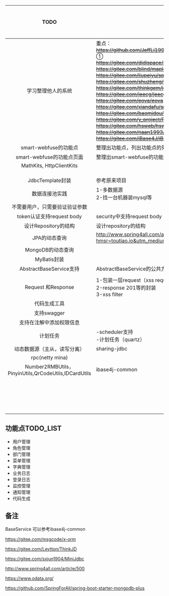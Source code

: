 |                         TODO                         | 备注                                                         | 时间期限   | 是否完成 |
| :--------------------------------------------------: | ------------------------------------------------------------ | ---------- | -------- |
|                  学习整理他人的系统                  | 重点：<br/>~~https://github.com/JeffLi1993/springboot-learning-example~~ ①<br/>~~https://gitee.com/didispace/SpringBoot-Learning~~ ②<br/>~~https://gitee.com/blind/maple~~ ③<br/>~~https://gitee.com/liupeiyu/springbootadmin~~ ④<br/>~~https://gitee.com/shuzheng/zheng~~ ⑤<br/>~~https://gitee.com/thinkgem/jeesite4~~ ⑥<br/>~~https://gitee.com/jeecg/jeecg~~   ⑦<br/>~~https://gitee.com/eova/eova~~ ⑧<br/>~~https://gitee.com/xiandafu/springboot-plus~~ ⑨<br/>~~https://gitee.com/baomidou/SpringWind~~ ⑩<br/>~~https://gitee.com/y_project/RuoYi~~  <br/>~~https://gitee.com/hsweb/hsweb-framework~~ <br/>~~https://gitee.com/naan1993/guns~~ <br/>~~https://gitee.com/iBase4J/iBase4J-SpringBoot~~  <br/> | 2018.09.20 | OK       |
|                smart-webfuse的功能点                 | 整理出功能点，列出功能点的列表                               | 2018.09.20 |          |
|              smart-webfuse的功能点页面               | 整理出smart-webfuse的功能点页面，草稿或者产品图              | 2018.09.20 |          |
|               MathKits, HttpClientKits               |                                                              |            |          |
|                                                      |                                                              |            |          |
|                                                      |                                                              |            |          |
|                                                      |                                                              |            |          |
|                   JdbcTemplate封装                   | 参考原来项目                                                 |            |          |
|                    数据连接池实践                    | 1-多数据源<br />2-找一台机器装mysql等                        |            |          |
|            不需要用户，只需要验证验证参数            |                                                              |            |          |
|              token认证支持request body               | security中支持request body                                   |            |          |
|                 设计Repository的结构                 | 设计repository的结构                                         |            |          |
|                    JPA的动态查询                     | http://www.spring4all.com/article/500?hmsr=toutiao.io&utm_medium=toutiao.io&utm_source=toutiao.io |            | OK       |
|                  MongoDB的动态查询                   |                                                              |            |          |
|                     MyBatis封装                      |                                                              |            |          |
|               AbstractBaseService支持                | AbstractBaseService的公共方法                                |            |          |
|                                                      |                                                              |            |          |
|                  Request 和Response                  | 1-包装一层request（xss request）<br />2-response 201等的封装<br />3-xss filter |            |          |
|                     代码生成工具                     |                                                              |            |          |
|                     支持swagger                      |                                                              |            |          |
|               支持在注解中添加权限信息               |                                                              |            |          |
|                       计划任务                       | -scheduler支持<br />-计划任务（quartz）                      |            |          |
|             动态数据源（主从，读写分离）             | sharing-jdbc                                                 |            |          |
|                   rpc(netty mina)                    |                                                              |            |          |
| Number2RMBUtils，PinyinUtils,QrCodeUtils,IDCardUtils | ibase4j-common                                               |            |          |
|                                                      |                                                              |            |          |
|                                                      |                                                              |            |          |
|                                                      |                                                              |            |          |
|                                                      |                                                              |            |          |
|                                                      |                                                              |            |          |
|                                                      |                                                              |            |          |
|                                                      |                                                              |            |          |
|                                                      |                                                              |            |          |
|                                                      |                                                              |            |          |
|                                                      |                                                              |            |          |
|                                                      |                                                              |            |          |
|                                                      |                                                              |            |          |
|                                                      |                                                              |            |          |
|                                                      |                                                              |            |          |
|                                                      |                                                              |            |          |
|                                                      |                                                              |            |          |
|                                                      |                                                              |            |          |
|                                                      |                                                              |            |          |
|                                                      |                                                              |            |          |


## 功能点TODO_LIST

- 用户管理
- 角色管理
- 部门管理
- 菜单管理
- 字典管理
- 业务日志
- 登录日志
- 监控管理
- 通知管理
- 代码生成


## 备注
BaseService 可以参考ibase4j-common

https://gitee.com/msgcode/x-orm

https://gitee.com/Leytton/ThinkJD

https://gitee.com/sxjun1904/MiniJdbc

http://www.spring4all.com/article/500

https://www.odata.org/

https://github.com/SpringForAll/spring-boot-starter-mongodb-plus